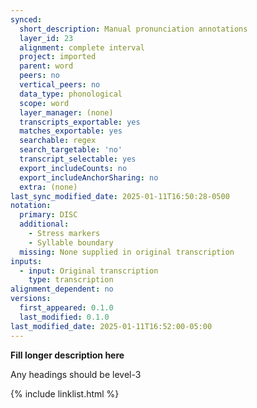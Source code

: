 ```yaml
---
synced:
  short_description: Manual pronunciation annotations
  layer_id: 23
  alignment: complete interval
  project: imported
  parent: word
  peers: no
  vertical_peers: no
  data_type: phonological
  scope: word
  layer_manager: (none)
  transcripts_exportable: yes
  matches_exportable: yes
  searchable: regex
  search_targetable: 'no'
  transcript_selectable: yes
  export_includeCounts: no
  export_includeAnchorSharing: no
  extra: (none)
last_sync_modified_date: 2025-01-11T16:50:28-0500
notation:
  primary: DISC
  additional:
    - Stress markers
    - Syllable boundary
  missing: None supplied in original transcription
inputs:
  - input: Original transcription
    type: transcription
alignment_dependent: no
versions:
  first_appeared: 0.1.0
  last_modified: 0.1.0
last_modified_date: 2025-01-11T16:52:00-05:00
---
```


**Fill longer description here**

Any headings should be level-3


{% include linklist.html %}
